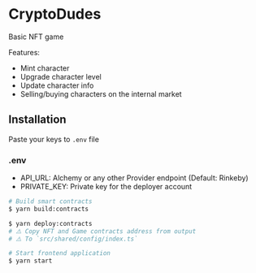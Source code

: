 # CryptoDudes

Basic NFT game

Features:
- Mint character
- Upgrade character level
- Update character info
- Selling/buying characters on the internal market

## Installation

Paste your keys to `.env` file

### .env

- API_URL: Alchemy or any other Provider endpoint (Default: Rinkeby)
- PRIVATE_KEY: Private key for the deployer account

```bash
# Build smart contracts
$ yarn build:contracts

$ yarn deploy:contracts
# ⚠️ Copy NFT and Game contracts address from output
# ⚠️ To `src/shared/config/index.ts`

# Start frontend application
$ yarn start
```
